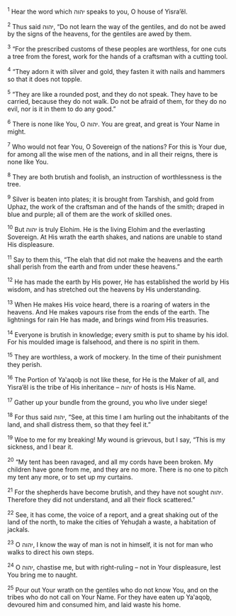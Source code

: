 <sup>1</sup> Hear the word which יהוה speaks to you, O house of Yisra’ĕl.

<sup>2</sup> Thus said יהוה, “Do not learn the way of the gentiles, and do not be awed by the signs of the heavens, for the gentiles are awed by them.

<sup>3</sup> “For the prescribed customs of these peoples are worthless, for one cuts a tree from the forest, work for the hands of a craftsman with a cutting tool.

<sup>4</sup> “They adorn it with silver and gold, they fasten it with nails and hammers so that it does not topple.

<sup>5</sup> “They are like a rounded post, and they do not speak. They have to be carried, because they do not walk. Do not be afraid of them, for they do no evil, nor is it in them to do any good.”

<sup>6</sup> There is none like You, O יהוה. You are great, and great is Your Name in might.

<sup>7</sup> Who would not fear You, O Sovereign of the nations? For this is Your due, for among all the wise men of the nations, and in all their reigns, there is none like You.

<sup>8</sup> They are both brutish and foolish, an instruction of worthlessness is the tree.

<sup>9</sup> Silver is beaten into plates; it is brought from Tarshish, and gold from Uphaz, the work of the craftsman and of the hands of the smith; draped in blue and purple; all of them are the work of skilled ones.

<sup>10</sup> But יהוה is truly Elohim. He is the living Elohim and the everlasting Sovereign. At His wrath the earth shakes, and nations are unable to stand His displeasure.

<sup>11</sup> Say to them this, “The elah that did not make the heavens and the earth shall perish from the earth and from under these heavens.”

<sup>12</sup> He has made the earth by His power, He has established the world by His wisdom, and has stretched out the heavens by His understanding.

<sup>13</sup> When He makes His voice heard, there is a roaring of waters in the heavens. And He makes vapours rise from the ends of the earth. The lightnings for rain He has made, and brings wind from His treasuries.

<sup>14</sup> Everyone is brutish in knowledge; every smith is put to shame by his idol. For his moulded image is falsehood, and there is no spirit in them.

<sup>15</sup> They are worthless, a work of mockery. In the time of their punishment they perish.

<sup>16</sup> The Portion of Ya‛aqoḇ is not like these, for He is the Maker of all, and Yisra’ĕl is the tribe of His inheritance – יהוה of hosts is His Name.

<sup>17</sup> Gather up your bundle from the ground, you who live under siege!

<sup>18</sup> For thus said יהוה, “See, at this time I am hurling out the inhabitants of the land, and shall distress them, so that they feel it.”

<sup>19</sup> Woe to me for my breaking! My wound is grievous, but I say, “This is my sickness, and I bear it.

<sup>20</sup> “My tent has been ravaged, and all my cords have been broken. My children have gone from me, and they are no more. There is no one to pitch my tent any more, or to set up my curtains.

<sup>21</sup> For the shepherds have become brutish, and they have not sought יהוה. Therefore they did not understand, and all their flock scattered.”

<sup>22</sup> See, it has come, the voice of a report, and a great shaking out of the land of the north, to make the cities of Yehuḏah a waste, a habitation of jackals.

<sup>23</sup> O יהוה, I know the way of man is not in himself, it is not for man who walks to direct his own steps.

<sup>24</sup> O יהוה, chastise me, but with right-ruling – not in Your displeasure, lest You bring me to naught.

<sup>25</sup> Pour out Your wrath on the gentiles who do not know You, and on the tribes who do not call on Your Name. For they have eaten up Ya‛aqoḇ, devoured him and consumed him, and laid waste his home.

